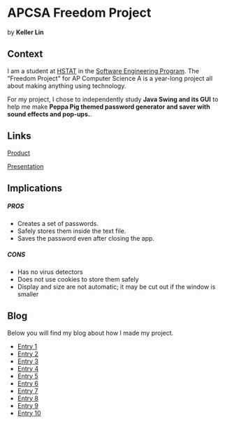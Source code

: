 # APCSA Freedom Project
by **Keller Lin**

## Context
I am a student at [HSTAT](https://www.hstat.org/) in the [Software Engineering Program](https://hstatsep.github.io/). The "Freedom Project" for AP Computer Science A is a year-long project all about making anything using technology.

For my project, I chose to independently study **Java Swing and its GUI** to help me make **Peppa Pig themed password generator and saver with sound effects and pop-ups.**.

## Links

[Product]()

[Presentation](https://docs.google.com/presentation/d/1iX1krTKinWm2T0_bzSSNZrLI3-xYmXQaWMV1BpY3bKU/edit?usp=sharing)

## Implications
##### PROS
* Creates a set of passwords.
* Safely stores them inside the text file.
* Saves the password even after closing the app.
##### CONS
* Has no virus detectors
* Does not use cookies to store them safely
* Display and size are not automatic; it may be cut out if the window is smaller


## Blog
Below you will find my blog about how I made my project.

* [Entry 1](blog/entry01.md)
* [Entry 2](blog/entry02.md)
* [Entry 3](blog/entry03.md)
* [Entry 4](blog/entry04.md)
* [Entry 5](blog/entry05.md)
* [Entry 6](blog/entry06.md)
* [Entry 7](blog/entry07.md)
* [Entry 8](blog/entry08.md)
* [Entry 9](blog/entry09.md)
* [Entry 10](blog/entry10.md)
